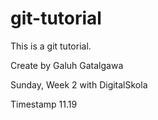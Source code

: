 # git-tutorial
This is a git tutorial.


Create by Galuh Gatalgawa

Sunday, Week 2 with DigitalSkola

Timestamp 11.19
